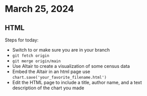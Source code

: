 # March 25, 2024
## HTML

Steps for today:
- Switch to or make sure you are in your branch
- `git fetch origin`
- `git merge origin/main`
- Use Altair to create a visualization of some census data
- Embed the Altair in an html page use `chart.save('your_favorite_filename.html')`
- Edit the HTML page to include a title, author name, and a text description of the chart you made